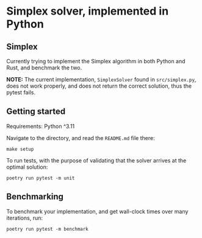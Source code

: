 # Simplex solver, implemented in Python

## Simplex
Currently trying to implement the Simplex algorithm in both Python and Rust, and benchmark the two.

**NOTE:** The current implementation, `SimplexSolver` found in `src/simplex.py`, does not work properly, and does not return the correct solution, thus the pytest fails.

## Getting started
Requirements:
  Python ^3.11

Navigate to the directory, and read the `README.md` file there:
```
make setup
```

To run tests, with the purpose of validating that the solver arrives at the optimal solution:
```
poetry run pytest -m unit
```

## Benchmarking
To benchmark your implementation, and get wall-clock times over many iterations, run:
```
poetry run pytest -m benchmark
```

